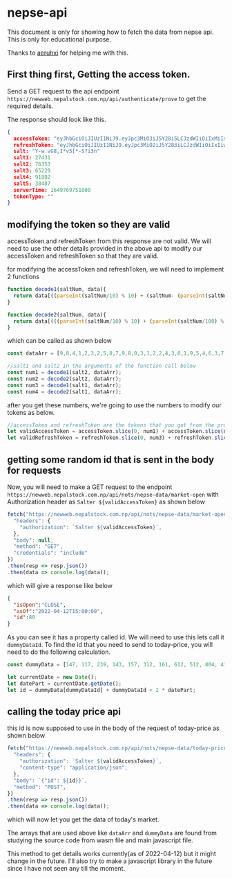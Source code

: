 # nepse-api

This document is only for showing how to fetch the data from nepse api. This is only for educational purpose. 

Thanks to [aeruhxi](https://github.com/aeruhxi) for helping me with this.


## First thing first, Getting the access token.

Send a GET request to the api endpoint `https://newweb.nepalstock.com.np/api/authenticate/prove` to get the required details.

The response should look like this.

```json
{
  accessToken: "eyJhbGciOiJIUzI1NiJ9.eyJpc3MiO3iJ5Y28i5LCJzdWIiOiIxMiIsImlhdCI6MTY0OTc2OTc1MSwiZXhwIjoxNjQ5NzY5ODExfQ.e8dEagbDPbwn7QR8nNfMA73Fx5Tn8QyC5KLr_GaRCL0"
  refreshToken: "eyJhbGciOiJIUzI1NiJ9.eyJpc3MiO2iJ5Y283iLCJzdWIiOiIxIiwiaWF0IjoxNjQ5NzY5NzUxLCJleHAiOjE2NDk3NzMzNTF9.WVGqY_LthO_C1BGl5-9GS58cJ2WLSFa8S-U48lfv1mk"
  salt: "Y-w.vG8,I*v5[*-S?i3n"
  salt1: 27431
  salt2: 76353
  salt3: 65229
  salt4: 91802
  salt5: 38487
  serverTime: 1649769751000
  tokenType: ""
}
```

## modifying the token so they are valid

accessToken and refreshToken from this response are not valid. We will need to use the other details provided in the above api to modify our accessToken and refreshToken so that they are valid.

for modifying the accessToken and refreshToken, we will need to implement 2 functions

```javascript
function decode1(saltNum, data){
  return data[((parseInt(saltNum/10) % 10) + (saltNum- (parseInt(saltNum/10) * 10))+(parseInt(saltNum/100) % 10))] + 22;
}

function decode2(saltNum, data){
  return data[(((parseInt(saltNum/10) % 10) + (parseInt(saltNum/100) % 10)) + (saltNum - (parseInt(saltNum/10)*10)))]  + (parseInt(saltNum/10) % 10) + (parseInt(saltNum/100) % 10) + 22;
}
```

which can be called as shown below

```javascript
const dataArr = [9,8,4,1,2,3,2,5,8,7,9,8,0,3,1,2,2,4,3,0,1,9,5,4,6,3,7,2,1,6,9,8,4,1,2,2,3,3,4,4];

//salt1 and salt2 in the arguments of the function call below 
const num1 = decode1(salt2, dataArr);
const num2 = decode2(salt2, dataArr);
const num3 = decode1(salt1, dataArr);
const num4 = decode2(salt1, dataArr);
```

after you get these numbers, we're going to use the numbers to modify our tokens as below.

```javascript
//accessToken and refreshToken are the tokens that you got from the prove endpoint
let validAccessToken = accessToken.slice(0, num1) + accessToken.slice(num1 + 1, num2) + accessToken.slice(num2 + 1);
let validRefreshToken = refreshToken.slice(0, num3) + refreshToken.slice(num3 + 1, num4) + refreshToken.slice(num4 + 1);
```

## getting some random id that is sent in the body for requests

Now, you will need to make a GET request to the endpoint `https://newweb.nepalstock.com.np/api/nots/nepse-data/market-open` with Authorization header as `Salter ${validAccessToken}` as shown below
```javascript
fetch("https://newweb.nepalstock.com.np/api/nots/nepse-data/market-open", {
  "headers": {
    "authorization": `Salter ${validAccessToken}`,
  },
  "body": null,
  "method": "GET",
  "credentials": "include"
})
.then(resp => resp.json())
.then(data => console.log(data));
```
which will give a response like below

```json
{
  "isOpen":"CLOSE",
  "asOf":"2022-04-12T15:00:00",
  "id":80
}
```

As you can see it has a property called id. We will need to use this lets call it `dummyDataId`. To find the id that you need to send to today-price, you will need to do the following calculation.

```javascript
const dummyData = [147, 117, 239, 143, 157, 312, 161, 612, 512, 804, 411, 527, 170, 511, 421, 667, 764, 621, 301, 106, 133, 793, 411, 511, 312, 423, 344, 346, 653, 758, 342, 222, 236, 811, 711, 611, 122, 447, 128, 199, 183, 135, 489, 703, 800, 745, 152, 863, 134, 211, 142, 564, 375, 793, 212, 153, 138, 153, 648, 611, 151, 649, 318, 143, 117, 756, 119, 141, 717, 113, 112, 146, 162, 660, 693, 261, 362, 354, 251, 641, 157, 178, 631, 192, 734, 445, 192, 883, 187, 122, 591, 731, 852, 384, 565, 596, 451, 772, 624, 691];

let currentDate = new Date();
let datePart = currentDate.getDate();
let id = dummyData[dummyDataId] + dummyDataId + 2 * datePart;
```

## calling the today price api

this id is now supposed to use in the body of the request of today-price as shown below

```javascript
fetch("https://newweb.nepalstock.com.np/api/nots/nepse-data/today-price", {
  "headers": {
    "authorization": `Salter ${validAccessToken}`,
    "content-type": "application/json",
  },
  "body": `{"id": ${id}}`,
  "method": "POST",
})
.then(resp => resp.json())
.then(data => console.log(data));
```

which will now let you get the data of today's market.


The arrays that are used above like `dataArr` and `dummyData` are found from studying the source code from wasm file and main javascript file.


This method to get details works currently(as of 2022-04-12) but it might change in the future. I'll also try to make a javascript library in the future since I have not seen any till the moment.
